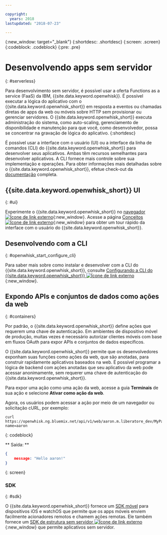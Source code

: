 ```yaml
---

copyright:
  years: 2018
lastupdated: "2018-07-23"

---
```

{:new_window: target="_blank"}
{:shortdesc: .shortdesc}
{:screen: .screen}
{:codeblock: .codeblock}
{:pre: .pre}

# Desenvolvendo apps sem servidor
{: #serverless}

Para desenvolvimento sem servidor, é possível usar a oferta Functions as a service (FaaS) da IBM, {{site.data.keyword.openwhisk}}. É possível executar a lógica do aplicativo com o {{site.data.keyword.openwhisk_short}} em resposta a eventos ou chamadas diretas de apps da web ou móveis sobre HTTP sem provisionar ou gerenciar servidores. O {{site.data.keyword.openwhisk_short}} executa administração do sistema, como auto-scaling, gerenciamento de disponibilidade e manutenção para que você, como desenvolvedor, possa se concentrar na gravação de lógica do aplicativo.
{:shortdesc}

É possível usar a interface com o usuário (UI) ou a interface da linha de comandos (CLI) do {{site.data.keyword.openwhisk_short}} para desenvolver seus aplicativos. Ambas têm recursos semelhantes para desenvolver aplicativos. A CLI fornece mais controle sobre sua implementação e operações. Para obter informações mais detalhadas sobre o {{site.data.keyword.openwhisk_short}}, efetue check-out da [documentação](/docs/openwhisk/index.html) completa.

## {{site.data.keyword.openwhisk_short}}  UI
{: #ui}

Experimente o {{site.data.keyword.openwhisk_short}} no [navegador ![Ícone de link externo](../../icons/launch-glyph.svg "Ícone de link externo")](https://console.{DomainName}/openwhisk/actions){:new_window}. Acesse a página [Conceitos ![Ícone de link externo](../../icons/launch-glyph.svg "Ícone de link externo")](https://console.{DomainName}/openwhisk/learn){:new_window} para obter um tour rápido da interface com o usuário do {{site.data.keyword.openwhisk_short}}.

## Desenvolvendo com a CLI
{: #openwhisk_start_configure_cli}

Para saber mais sobre como instalar e desenvolver com a CLI do {{site.data.keyword.openwhisk_short}}, consulte [Configurando a CLI do {{site.data.keyword.openwhisk_short}} ![Ícone de link externo](../../icons/launch-glyph.svg "Ícone de link externo")](https://console.{DomainName}/openwhisk/cli){:new_window}.

## Expondo APIs e conjuntos de dados como ações da web
{: #containers}

Por padrão, o {{site.data.keyword.openwhisk_short}} define ações que requerem uma chave de autenticação. Em ambientes de dispositivo móvel de produção, muitas vezes é necessário autorizar clientes móveis com base em fluxos OAuth para expor APIs e conjuntos de dados específicos.

O {{site.data.keyword.openwhisk_short}} permite que os desenvolvedores exponham suas funções como ações da web, que são anotadas, para construir rapidamente aplicativos baseados na web. É possível programar a lógica de backend com ações anotadas que seu aplicativo da web pode acessar anonimamente, sem requerer uma chave de autenticação do {{site.data.keyword.openwhisk_short}}.

Para expor uma ação como uma ação da web, acesse a guia **Terminais** de sua ação e selecione **Ativar como ação da web**.

Agora, os usuários podem acessar a ação por meio de um navegador ou solicitação cURL, por exemplo:

```
curl https://openwhisk.ng.bluemix.net/api/v1/web/aaron.m.liberatore_dev/MyPackage/helloWorld.json?name=aaron
```
{: codeblock}

** Saída: **

```json
{
    message: "Hello aaron!"
}
```
{: screen}

### SDK
{: #sdk}

O {{site.data.keyword.openwhisk_short}} fornece um [SDK móvel](/docs/openwhisk/openwhisk_mobile_sdk.html#mobile-sdk) para dispositivos iOS e watchOS que permite que os apps móveis enviem facilmente acionadores remotos e chamem ações remotas. Ele também fornece um [SDK de estrutura sem servidor ![Ícone de link externo](../../icons/launch-glyph.svg "Ícone de link externo")](docs/openwhisk/openwhisk_goserverless.html){:new_window} que permite aplicativos sem servidor.
